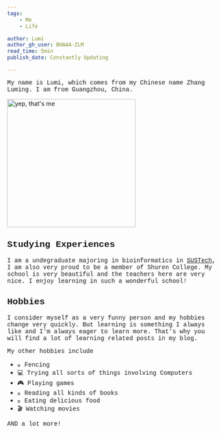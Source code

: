 ```yaml
---
tags:
    - Me
    - Life

author: Lumi
author_gh_user: BHAAA-ZLM
read_time: 5min
publish_date: Constantly Updating

---
```



<span style="font-family: Courier"> My name is Lumi, which comes from my Chinese name Zhang Luming. I am from Guangzhou, China. 

<img src="../Me.jpg" width="300" alt="yep, that's me">

## <span style="font-family: Courier">Studying Experiences

<span style="font-family: Courier">I am a undegraduate majoring in bioinformatics in [SUSTech](https://sustech.edu.cn), I am also very proud to be a member of Shuren College. My school is very beautiful and the teachers here are very nice. I enjoy learning in such a wonderful school! 

## <span style="font-family: Courier">Hobbies
<span style="font-family: Courier">I consider myself as a very funny person and my hobbies change very quickly. But learning is something I always like and I'm always eager to learn more. That's why you will find a lot of learning related posts in my blog.

<span style="font-family: Courier"> My other hobbies include

- <span style="font-family: Courier">  🤺 Fencing
- <span style="font-family: Courier">  💻 Trying all sorts of things involving Computers
- <span style="font-family: Courier">  🎮 Playing games
- <span style="font-family: Courier">  📖 Reading all kinds of books
- <span style="font-family: Courier">  🍕 Eating delicious food
- <span style="font-family: Courier"> 🎬 Watching movies

<span style="font-family: Courier"> AND a lot more!